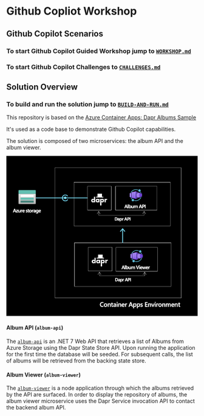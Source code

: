 # Github Copliot Workshop 

## Github Copilot Scenarios

### To start Github Copilot Guided Workshop jump to [`WORKSHOP.md`](./WORKSHOP.md)
### To start Github Copilot Challenges to [`CHALLENGES.md`](./CHALLENGES.md)

## Solution Overview

### To build and run the solution jump to [`BUILD-AND-RUN.md`](./BUILD-AND-RUN.md)

This repository is based on the [Azure Container Apps: Dapr Albums Sample](https://github.com/Azure-Samples/containerapps-dapralbums)

It's used as a code base to demonstrate Github Copilot capabilities.

The solution is composed of two microservices: the album API and the album viewer.

![architecture](./assets/architecture.png)

#### Album API (`album-api`)

The [`album-api`](./album-api) is an .NET 7 Web API that retrieves a list of Albums from Azure Storage using the Dapr State Store API. Upon running the application for the first time the database will be seeded. For subsequent calls, the list of albums will be retrieved from the backing state store.

#### Album Viewer (`album-viewer`)

The [`album-viewer`](./album-viewer) is a node application through which the albums retrieved by the API are surfaced. In order to display the repository of albums, the album viewer microservice uses the Dapr Service invocation API to contact the backend album API.


